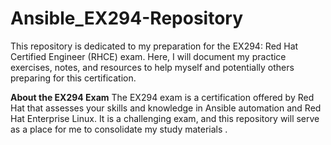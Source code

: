 # Ansible_EX294-Repository
This repository is dedicated to my preparation for the EX294: Red Hat Certified Engineer (RHCE) exam. Here, I will document my practice exercises, notes, and resources to help myself and potentially others preparing for this certification. 



**About the EX294 Exam**
The EX294 exam is a certification offered by Red Hat that assesses your skills and knowledge in Ansible automation and Red Hat Enterprise Linux. It is a challenging exam, and this repository will serve as a place for me to consolidate my study materials .
